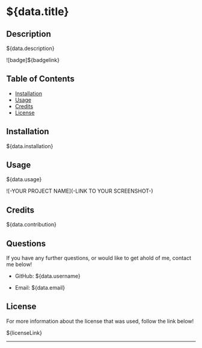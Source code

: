 # ${data.title}

## Description

${data.description}

![badge]${badgelink}

## Table of Contents 

- [Installation](#installation)
- [Usage](#usage)
- [Credits](#credits)
- [License](#license)

## Installation

${data.installation}

## Usage

${data.usage}

   ![-YOUR PROJECT NAME](-LINK TO YOUR SCREENSHOT-)

## Credits

${data.contribution}

## Questions

If you have any further questions, or would like to get ahold of me, contact me below!

* GitHub: ${data.username}

* Email: ${data.email}

## License

For more information about the license that was used, follow the link below!

${licenseLink}

---
